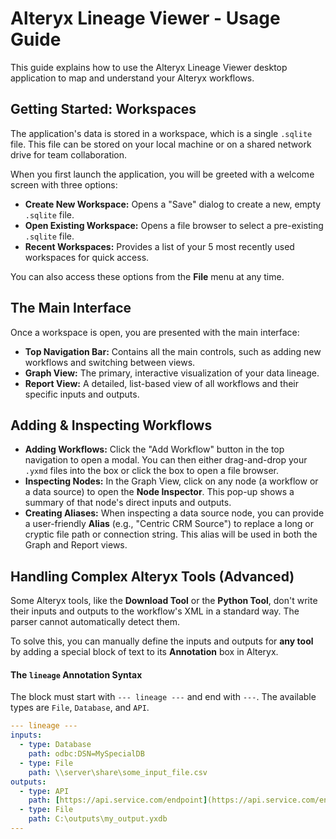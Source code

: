 # Alteryx Lineage Viewer - Usage Guide

This guide explains how to use the Alteryx Lineage Viewer desktop application to map and understand your Alteryx workflows.

## Getting Started: Workspaces

The application's data is stored in a workspace, which is a single `.sqlite` file. This file can be stored on your local machine or on a shared network drive for team collaboration.

When you first launch the application, you will be greeted with a welcome screen with three options:

* **Create New Workspace:** Opens a "Save" dialog to create a new, empty `.sqlite` file.
* **Open Existing Workspace:** Opens a file browser to select a pre-existing `.sqlite` file.
* **Recent Workspaces:** Provides a list of your 5 most recently used workspaces for quick access.

You can also access these options from the **File** menu at any time.

## The Main Interface

Once a workspace is open, you are presented with the main interface:
* **Top Navigation Bar:** Contains all the main controls, such as adding new workflows and switching between views.
* **Graph View:** The primary, interactive visualization of your data lineage.
* **Report View:** A detailed, list-based view of all workflows and their specific inputs and outputs.

## Adding & Inspecting Workflows

* **Adding Workflows:** Click the "Add Workflow" button in the top navigation to open a modal. You can then either drag-and-drop your `.yxmd` files into the box or click the box to open a file browser.
* **Inspecting Nodes:** In the Graph View, click on any node (a workflow or a data source) to open the **Node Inspector**. This pop-up shows a summary of that node's direct inputs and outputs.
* **Creating Aliases:** When inspecting a data source node, you can provide a user-friendly **Alias** (e.g., "Centric CRM Source") to replace a long or cryptic file path or connection string. This alias will be used in both the Graph and Report views.

## Handling Complex Alteryx Tools (Advanced)

Some Alteryx tools, like the **Download Tool** or the **Python Tool**, don't write their inputs and outputs to the workflow's XML in a standard way. The parser cannot automatically detect them.

To solve this, you can manually define the inputs and outputs for **any tool** by adding a special block of text to its **Annotation** box in Alteryx.

#### The `lineage` Annotation Syntax

The block must start with `--- lineage ---` and end with `---`. The available types are `File`, `Database`, and `API`.

```yaml
--- lineage ---
inputs:
  - type: Database
    path: odbc:DSN=MySpecialDB
  - type: File
    path: \\server\share\some_input_file.csv
outputs:
  - type: API
    path: [https://api.service.com/endpoint](https://api.service.com/endpoint)
  - type: File
    path: C:\outputs\my_output.yxdb
---